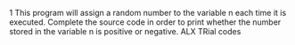 1 This program will assign a random number to the variable n each time it is executed. Complete the source code in order to print whether the number stored in the variable n is positive or negative.
ALX TRial codes
